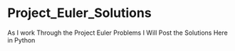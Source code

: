 Project_Euler_Solutions
=======================

As I work Through the Project Euler Problems I Will Post the Solutions Here in Python
